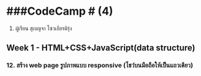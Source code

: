 # ###CodeCamp # (4)

1. ผู้เรียน สุเบญจา โซวเกียรติรุ่ง

## Week 1 - HTML+CSS+JavaScript(data structure)


### 12. สร้าง web page รูปภาพแบบ responsive (โชว์บนมือถือให้เป็นแถวเดียว)